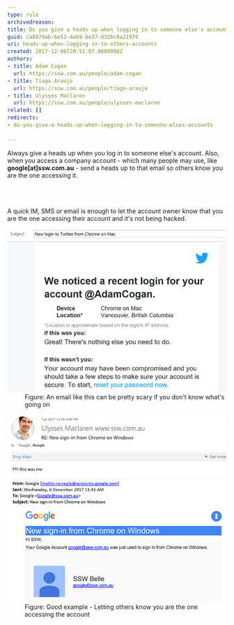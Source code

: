 ```yaml
---
type: rule
archivedreason: 
title: Do you give a heads up when logging in to someone else's accounts?
guid: ca887dab-6e53-4a69-be37-d326c0a21979
uri: heads-up-when-logging-in-to-others-accounts
created: 2017-12-06T20:51:07.0000000Z
authors:
- title: Adam Cogan
  url: https://ssw.com.au/people/adam-cogan
- title: Tiago Araujo
  url: https://ssw.com.au/people/tiago-araujo
- title: Ulysses Maclaren
  url: https://ssw.com.au/people/ulysses-maclaren
related: []
redirects:
- do-you-give-a-heads-up-when-logging-in-to-someone-elses-accounts

---
```



Always give a heads up when you log in to someone else's account. Also, when you access a company account - which many people may use, like <strong>google</strong><strong>[at]ssw.com.au</strong> - send a heads up to that email so others know you are the one accessing it.<br><br>
<br><excerpt class='endintro'></excerpt><br>
<p>A quick IM, SMS or email is enough to let the account owner know that you are the one accessing their account and it's not being hacked.​<br></p><dl class="image"><dt>
      <img src="twitter-account-new-access.png" alt="twitter-account-new-access.png" />
   </dt><dd>Figure: An email like this can be pretty scary if you don't know what's going on​​<br></dd></dl><dl class="goodImage"><dt><img src="heads-up-google-account.png" alt="heads-up-google-account.png" /></dt><dd>Figure: Good example - Letting others know you are the one accessing the account</dd>​
</dl>


